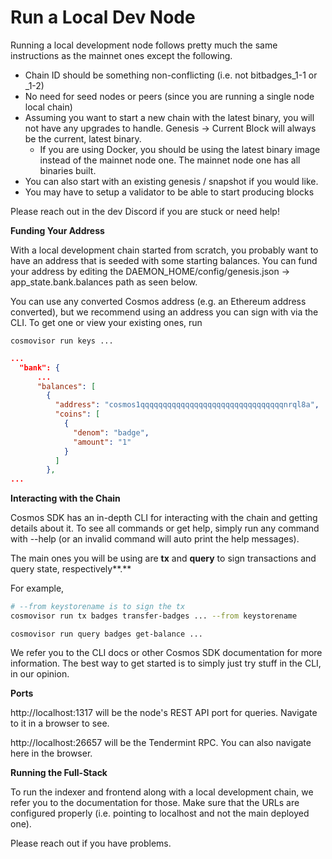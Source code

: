 # Run a Local Dev Node

Running a local development node follows pretty much the same instructions as the mainnet ones except the following.

* Chain ID should be something non-conflicting (i.e. not bitbadges\_1-1 or \_1-2)
* No need for seed nodes or peers (since you are running a single node local chain)
* Assuming you want to start a new chain with the latest binary, you will not have any upgrades to handle. Genesis -> Current Block will always be the current, latest binary.
  * If you are using Docker, you should be using the latest binary image instead of the mainnet node one. The mainnet node one has all binaries built.
* You can also start with an existing genesis / snapshot if you would like.
* You may have to setup a validator to be able to start producing blocks

Please reach out in the dev Discord if you are stuck or need help!

**Funding Your Address**

With a local development chain started from scratch, you probably want to have an address that is seeded with some starting balances. You can fund your address by editing the DAEMON\_HOME/config/genesis.json -> app\_state.bank.balances path as seen below.

You can use any converted Cosmos address (e.g. an Ethereum address converted), but we recommend using an address you can sign with via the CLI.  To get one or view your existing ones, run&#x20;

```
cosmovisor run keys ...
```

```json
...
  "bank": {
      ...
      "balances": [
        {
          "address": "cosmos1qqqqqqqqqqqqqqqqqqqqqqqqqqqqqqqqnrql8a",
          "coins": [
            {
              "denom": "badge",
              "amount": "1"
            }
          ]
        },
...
```

**Interacting with the Chain**

Cosmos SDK has an in-depth CLI for interacting with the chain and getting details about it. To see all commands or get help, simply run any command with --help (or an invalid command will auto print the help messages). &#x20;

The main ones you will be using are **tx** and **query** to sign transactions and query state, respectively**.**&#x20;

For example,

```bash
# --from keystorename is to sign the tx
cosmovisor run tx badges transfer-badges ... --from keystorename
```

```
cosmovisor run query badges get-balance ...
```

We refer you to the CLI docs or other Cosmos SDK documentation for more information. The best way to get started is to simply just try stuff in the CLI, in our opinion.

**Ports**

http://localhost:1317 will be the node's REST API port for queries. Navigate to it in a browser to see.

http://localhost:26657 will be the Tendermint RPC. You can also navigate here in the browser.

**Running the Full-Stack**

To run the indexer and frontend along with a local development chain, we refer you to the documentation for those. Make sure that the URLs are configured properly (i.e. pointing to localhost and not the main deployed one).&#x20;

Please reach out if you have problems.
